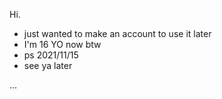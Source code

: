 Hi.
- just wanted to make an account to use it later
- I'm 16 YO now btw 
- ps 2021/11/15 
- see ya later

...

<!---
SiradgeKoull/SiradgeKoull is a ✨ special ✨ repository because its `README.md` (this file) appears on your GitHub profile.
You can click the Preview link to take a look at your changes.
--->
